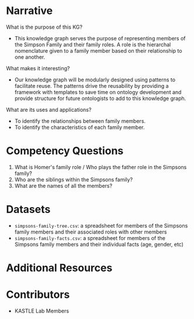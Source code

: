 # Narrative
What is the purpose of this KG?  
- This knowledge graph serves the purpose of representing members of the Simpson Family and their family roles. A role is the hierarchal nomenclature given to a family member based on their relationship to one another.
  
What makes it interesting?
- Our knowledge graph will be modularly designed using patterns to facilitate reuse. The patterns drive the reusability by providing a framework with templates to save time on ontology development and provide structure for future ontologists to add to this knowledge graph.
  
What are its uses and applications?
- To identify the relationships between family members.
- To identify the characteristics of each family member.

# Competency Questions 
1. What is Homer's family role / Who plays the father role in the Simpsons family?
2. Who are the siblings within the Simpsons family?
3. What are the names of all the members?
 
# Datasets
* `simpsons-family-tree.csv`: a spreadsheet for members of the Simpsons family members and their associated roles with other members  
* `simpsons-family-facts.csv`: a spreadsheet for members of the Simpsons family members and their individual facts (age, gender, etc)

# Additional Resources

# Contributors
* KASTLE Lab Members
